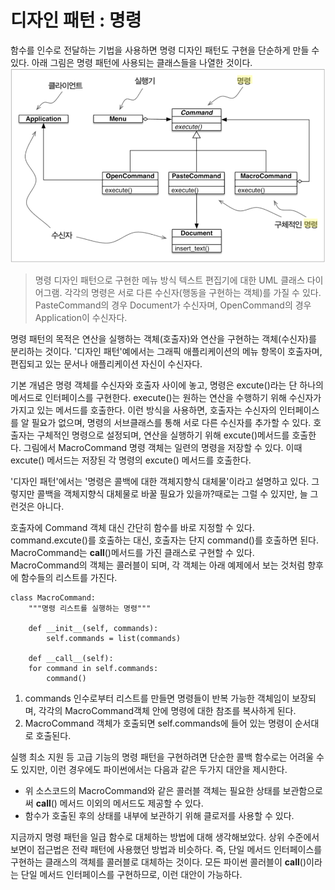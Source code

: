 # 디자인 패턴 : 명령
<!-- 
![UML클래스전략패턴](https://github.com/hyeonDD/fluent_python/blob/master/Part6/ex6-2/UML_class_diagram.png)
 -->
함수를 인수로 전달하는 기법을 사용하면 명령 디자인 패턴도 구현을 단순하게 만들 수 있다.
아래 그림은 명령 패턴에 사용되는 클래스들을 나열한 것이다.
![명령 디자인패턴](https://github.com/hyeonDD/fluent_python/blob/master/Part6/ex6-2/UML_command_diagram.png)
> 명령 디자인 패턴으로 구현한 메뉴 방식 텍스트 편집기에 대한 UML 클래스 다이어그램. 각각의 명령은 서로 다른 수신자(행동을 구현하는 객체)를 가질 수 있다. PasteCommand의 경우 Document가 수신자며, OpenCommand의 경우 Application이 수신자다.

명령 패턴의 목적은 연산을 실행하는 객체(호출자)와 연산을 구현하는 객체(수신자)를 분리하는 것이다. '디자인 패턴'예에서는 그래픽 애플리케이션의 메뉴 항목이 호출자며, 편집되고 있는 문서나 애플리케이션 자신이 수신자다.

기본 개념은 명령 객체를 수신자와 호출자 사이에 놓고, 명령은 excute()라는 단 하나의 메서드로 인터페이스를 구현한다. execute()는 원하는 연산을 수행하기 위해 수신자가 가지고 있는 메서드를 호출한다. 이런 방식을 사용하면, 호출자는 수신자의 인터페이스를 알 필요가 없으며, 명령의 서브클래스를 통해 서로 다른 수신자를 추가할 수 있다. 호출자는 구체적인 명령으로 설정되며, 연산을 실행하기 위해 excute()메서드를 호출한다. 그림에서 MacroCommand 명령 객체는 일련의 명령을 저장할 수 있다. 이때 excute() 메서드는 저장된 각 명령의 excute() 메서드를 호출한다.

'디자인 패턴'에서는 '명령은 콜백에 대한 객체지향식 대체물'이라고 설명하고 있다. 그렇지만 콜백을 객체지향식 대체물로 바꿀 필요가 있을까?때로는 그럴 수 있지만, 늘 그런것은 아니다.

호출자에 Command 객체 대신 간단히 함수를 바로 지정할 수 있다. command.excute()를 호출하는 대신, 호출자는 단지 command()를 호출하면 된다. MacroCommand는 __call__()메서드를 가진 클래스로 구현할 수 있다. MacroCommand의 객체는 콜러블이 되며, 각 객체는 아래 예제에서 보는 것처럼 향후에 함수들의 리스트를 가진다.

```
class MacroCommand:
    """명령 리스트를 실행하는 명령"""

    def __init__(self, commands):
        self.commands = list(commands)
    
    def __call__(self):
    for command in self.commands:
        command()
```
1. commands 인수로부터 리스트를 만들면 명령들이 반복 가능한 객체임이 보장되며, 각각의 MacroCommand객체 안에 명령에 대한 참조를 복사하게 된다.
2. MacroCommand 객체가 호출되면 self.commands에 들어 있는 명령이 순서대로 호출된다.

실행 최소 지원 등 고급 기능의 명령 패턴을 구현하려면 단순한 콜백 함수로는 어려울 수도 있지만, 이런 경우에도 파이썬에서는 다음과 같은 두가지 대안을 제시한다.
* 위 소스코드의 MacroCommand와 같은 콜러블 객체는 필요한 상태를 보관함으로써 __call__() 메서드 이외의 메서드도 제공할 수 있다.
* 함수가 호출된 후의 상태를 내부에 보관하기 위해 클로저를 사용할 수 있다.

지금까지 명령 패턴을 일급 함수로 대체하는 방법에 대해 생각해보았다. 상위 수준에서 보면이 접근법은 전략 패턴에 사용했던 방법과 비슷하다. 즉, 단일 메서드 인터페이스를 구현하는 클래스의 객체를 콜러블로 대체하는 것이다. 모든 파이썬 콜러블이 __call__()이라는 단일 메서드 인터페이스를 구현하므로, 이런 대안이 가능하다.
